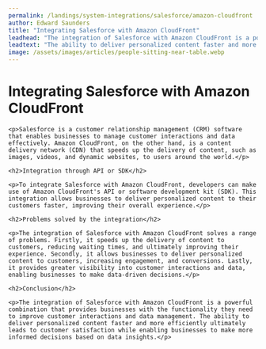 ```yaml
---
permalink: /landings/system-integrations/salesforce/amazon-cloudfront
author: Edward Saunders
title: "Integrating Salesforce with Amazon CloudFront"
leadhead: "The integration of Salesforce with Amazon CloudFront is a powerful combination that provides businesses with the functionality they need to improve customer interactions and data management"
leadtext: "The ability to deliver personalized content faster and more efficiently ultimately leads to customer satisfaction while enabling businesses to make more informed decisions based on data insights."
image: /assets/images/articles/people-sitting-near-table.webp
---
```

<div class="arttext">	<h1>Integrating Salesforce with Amazon CloudFront</h1>

	<p>Salesforce is a customer relationship management (CRM) software that enables businesses to manage customer interactions and data effectively. Amazon CloudFront, on the other hand, is a content delivery network (CDN) that speeds up the delivery of content, such as images, videos, and dynamic websites, to users around the world.</p>

	<h2>Integration through API or SDK</h2>

	<p>To integrate Salesforce with Amazon CloudFront, developers can make use of Amazon CloudFront's API or software development kit (SDK). This integration allows businesses to deliver personalized content to their customers faster, improving their overall experience.</p>

	<h2>Problems solved by the integration</h2>

	<p>The integration of Salesforce with Amazon CloudFront solves a range of problems. Firstly, it speeds up the delivery of content to customers, reducing waiting times, and ultimately improving their experience. Secondly, it allows businesses to deliver personalized content to customers, increasing engagement, and conversions. Lastly, it provides greater visibility into customer interactions and data, enabling businesses to make data-driven decisions.</p>

	<h2>Conclusion</h2>

	<p>The integration of Salesforce with Amazon CloudFront is a powerful combination that provides businesses with the functionality they need to improve customer interactions and data management. The ability to deliver personalized content faster and more efficiently ultimately leads to customer satisfaction while enabling businesses to make more informed decisions based on data insights.</p>

</div>